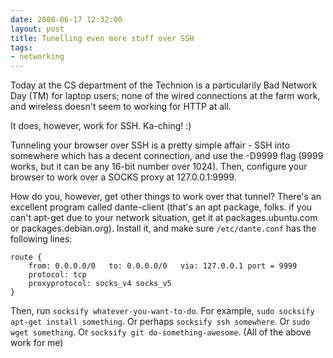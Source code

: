 ```yaml
---
date: 2008-06-17 12:32:00
layout: post
title: Tunelling even more stuff over SSH
tags:
- networking
---
```


Today at the CS department of the Technion is a particularily Bad Network Day
(TM) for laptop users; none of the wired connections at the farm work, and
wireless doesn't seem to working for HTTP at all.

It does, however, work for SSH. Ka-ching! :)

Tunneling your browser over SSH is a pretty simple affair - SSH into somewhere
which has a decent connection, and use the -D9999 flag (9999 works, but it can
be any 16-bit number over 1024). Then, configure your browser to work over a
SOCKS proxy at 127.0.0.1:9999.

How do you, however, get other things to work over that tunnel? There's an
excellent program called dante-client (that's an apt package, folks. if you
can't apt-get due to your network situation, get it at packages.ubuntu.com or
packages.debian.org). Install it, and make sure `/etc/dante.conf` has the
following lines:

    route {
        from: 0.0.0.0/0   to: 0.0.0.0/0   via: 127.0.0.1 port = 9999
        protocol: tcp
        proxyprotocol: socks_v4 socks_v5
    }

Then, run `socksify whatever-you-want-to-do`. For example, `sudo socksify
apt-get install something`. Or perhaps `socksify ssh somewhere`. Or `sudo wget
something`. Or `socksify git do-something-awesome`. (All of the above work for
me)
